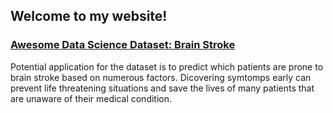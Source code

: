 ## Welcome to my website!

### [Awesome Data Science Dataset: Brain Stroke](https://www.kaggle.com/datasets/jillanisofttech/brain-stroke-dataset)

Potential application for the dataset is to predict which patients are prone to brain stroke based on numerous factors. Dicovering symtomps early can prevent life threatening situations and save the lives of many patients that are unaware of their medical condition.
